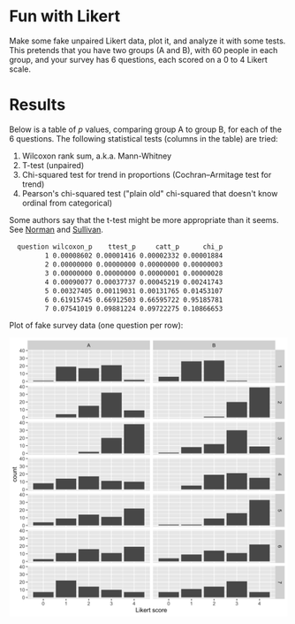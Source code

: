 Fun with Likert
========

Make some fake unpaired Likert data, plot it, and analyze it with some
tests. This pretends that you have two groups (A and B), with 60
people in each group, and your survey has 6 questions, each scored on
a 0 to 4 Likert scale.

Results
========

Below is a table of *p* values, comparing group A to group B, for each
of the 6 questions. The following statistical tests (columns in the
table) are tried:

1. Wilcoxon rank sum, a.k.a. Mann-Whitney
2. T-test (unpaired)
3. Chi-squared test for trend in proportions (Cochran–Armitage test for trend)
4. Pearson's chi-squared test ("plain old" chi-squared that doesn't
know ordinal from categorical)

Some authors say that the t-test might be more appropriate than it
seems. See [Norman] and [Sullivan].

[Norman]: https://www.ncbi.nlm.nih.gov/pubmed/20146096 "Norman G. Adv
Health Sci Educ Theory Pract. 2010 Dec;15(5):625-32."

[Sullivan]: https://www.ncbi.nlm.nih.gov/pubmed/24454995 "Sullivan &
Artino. J Grad Med Educ. 2013 Dec; 5(4): 541–542."



```
  question wilcoxon_p    ttest_p     catt_p      chi_p
         1 0.00008602 0.00001416 0.00002332 0.00001884
         2 0.00000000 0.00000000 0.00000000 0.00000003
         3 0.00000000 0.00000000 0.00000001 0.00000028
         4 0.00090077 0.00037737 0.00045219 0.00241743
         5 0.00327405 0.00119031 0.00131765 0.01453107
         6 0.61915745 0.66912503 0.66595722 0.95185781
         7 0.07541019 0.09881224 0.09722275 0.10866653
```

Plot of fake survey data (one question per row):

![plot of likert data](facet_grid.png "Plot of Likert data")

